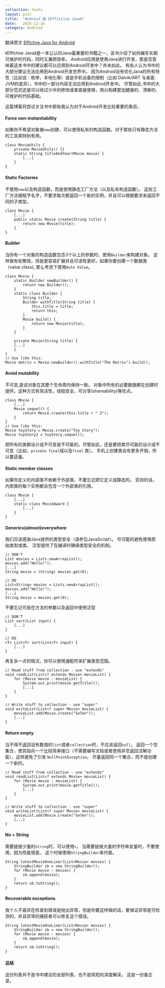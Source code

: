 ```yaml
---
collection: texts
layout: post
title:  "Android 版《Effictive Java》"
date:   2016-12-16 
category: Android
---
```

翻译原文 [Effictive Java for Android](https://medium.com/rocknnull/effective-java-for-android-cheatsheet-bf4e3433889a#.9x1qerwl7) 

《Effictive Java》是一本公认的Java最重要的书籍之一，该书介绍了如何编写长期可维护的代码，同时又兼顾效率。
Android应用是使用Java进行开发，那是否意味着这本书中的建议都可以应用到Android开发中？并未如此。
有些人认为书中的大部分建议无法应用到Android开发世界中。
因为Android没有优化Java的所有特性（比如说：枚举，本地化等）或是手机设备的限制（比如 Dalvik/ART 与桌面JVM的差异），书中的一部分内容无法应用到Android开发中。
尽管如此,书中的大部分范式还是可以经过少许的修改或者直接使用，用以构建更加健康的、清晰的、可维护的代码基础。
  
这篇博客将尝试关注书中那些我认为对于Android开发比较重要的条目。

#### Force non-instantiability
如果你不希望对象被`new`创建，可以使用私有的构造函数。对于那些只有静态方法的工具类特别有用。

```
class MovieUtils {
    private MovieUtils() {}
    static String titleAndYear(Movie movie) {
        [...]
    }
}
```

#### Static Factories
不使用`new`以及构造函数，而是使用静态工厂方法（以及私有构造函数）。
这些工厂方法被赋予名字，不要求每次都返回一个新的实例，并且可以根据要求来返回不同的子类型。

```
class Movie {
    [...]
    public static Movie create(String title) {
        return new Movie(title);
    }
}
```

#### Builder
当你有一个对象的构造函数包含3个以上的参数时，使用`Builder`来构建对象。
这样做有些繁琐，但是更容易扩展并且可读性更好。如果你要创建一个数据类（value class), 那么考虑下使用`Auto Value`。

```
class Movie {
    static Builder newBuilder() {
        return new Builder();
    }
    static class Builder {
        String title;
        Builder withTitle(String title) {
            this.title = title;
            return this;
        }
        Movie build() {
            return new Movie(title);
        }
    }

    private Movie(String title) {
    [...]    
    }
}
// Use like this:
Movie matrix = Movie.newBuilder().withTitle("The Matrix").build();
```

#### Avoid mutability
不可变,是说对象在其整个生命周内保持一致。
对象中所有的必要数据都在创建时提供，这种方式有简洁性，线程安全，可分享(shareability)等优点。

```
class Movie {
    [...]
    Movie sequel() {
        return Movie.create(this.title + " 2");
    }
}
// Use like this:
Movie toyStory = Movie.create("Toy Story");
Movie toyStory2 = toyStory.sequel();
```
把所有的类都设计成不可变是不可能的。尽管如此，还是要把类尽可能的设计成不可变（比如，`private final`域以及`final` 类）。
手机上创建类会有更多开销，所以要适量。

#### Static member classes
如果你定义的内部类不依赖于外部类，不要忘记把它定义成静态的。
否则的话，内部类的每个实例都会包含一个外部类的引用。

```
class Movie {
    [...]
    static class MovieAward {
        [...]
    }
}
```

#### Generics(almost)everywhere
我们应该感谢Java提供的类型安全（请参见JavaScript）。
尽可能的避免使用原始类型或类。
泛型提供了在编译时确保类型安全的机制。

```
// DON'T
List movies = Lists.newArrayList();
movies.add("Hello!");
[...]
String movie = (String) movies.get(0);

// DO
List<String> movies = Lists.newArrayList();
movies.add("Hello!");
[...]
String movie = movies.get(0);
```
不要忘记可是在方法的参数以及返回中使用泛型

```
// DON'T
List sort(List input) {
    [...]
}

// DO
<T> List<T> sort(List<T> input) {
    [...]
}
```
再复杂一点的情况，你可以使用通配符来扩展类型范围。

```
// Read stuff from collection - use "extends"
void readList(List<? extends Movie> movieList) {
    for (Movie movie : movieList) {
        System.out.print(movie.getTitle());
        [...]
    }
}

// Write stuff to collection - use "super"
void writeList(List<? super Movie> movieList) {
    movieList.add(Movie.create("Se7en"));
    [...]
}

```

#### Return empty
当不得不返回没有数值的`list`或者`collection`时，不应该返回`null`。
返回一个空集合，使其指向一个比较简单接口（不需要编写文档或者使用非空返回注解功能），这样避免了引发 `NullPointException`。
尽量返回同一个集合，而不是创建一个新的。

```
// Read stuff from collection - use "extends"
void readList(List<? extends Movie> movieList) {
    for (Movie movie : movieList) {
        System.out.print(movie.getTitle());
        [...]
    }
}

// Write stuff to collection - use "super"
void writeList(List<? super Movie> movieList) {
    movieList.add(Movie.create("Se7en"));
    [...]
}
```

#### No + String 
需要链接少量的`String`时，可以使用`+`。 当需要链接大量的字符串变量时，不要使用，因为性能很差。
这个时候使用`StringBuilder`来代替。

```
String latestMovieOneLiner(List<Movie> movies) {
    StringBuilder sb = new StringBuilder();
    for (Movie movie : movies) {
        sb.append(movie);
    }
    return sb.toString();
}
```

#### Recoverable exceptions
我个人不喜欢在检查到错误是抛出异常，但是你要这样做的话，要保证异常是可检测的，并且异常的捕获者可以修复这个错误。

```
String latestMovieOneLiner(List<Movie> movies) {
    StringBuilder sb = new StringBuilder();
    for (Movie movie : movies) {
        sb.append(movie);
    }
    return sb.toString();
}
```

#### 总结
这份列表并不是书中建议的全部列表，也不是简短的深度解读。
这是一份备忘录。

